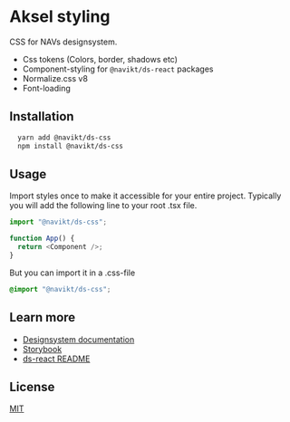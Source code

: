 # Aksel styling

CSS for NAVs designsystem.

- Css tokens (Colors, border, shadows etc)
- Component-styling for `@navikt/ds-react` packages
- Normalize.css v8
- Font-loading

## Installation

```bash
  yarn add @navikt/ds-css
  npm install @navikt/ds-css
```

## Usage

Import styles once to make it accessible for your entire project. Typically you will add the following line to your root .tsx file.

```javascript
import "@navikt/ds-css";

function App() {
  return <Component />;
}
```

But you can import it in a .css-file

```css
@import "@navikt/ds-css";
```

## Learn more

- [Designsystem documentation](https://aksel.nav.no/designsystem)
- [Storybook](https://master--5f801fb2aea7820022de2936.chromatic.com/)
- [ds-react README](https://github.com/navikt/Designsystemet/blob/master/%40navikt/core/react/README.md)

## License

[MIT](https://github.com/navikt/Designsystemet/blob/master/LICENCE)
